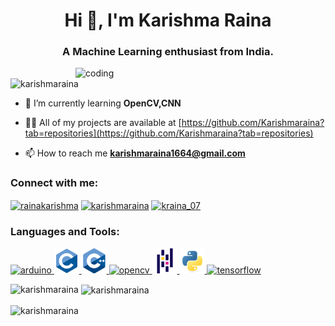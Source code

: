 <h1 align="center">Hi 👋, I'm Karishma Raina</h1>
<h3 align="center">A Machine Learning enthusiast from India.</h3>

<img align="right" alt="coding" width="400" src="https://cdn.dribbble.com/users/1857592/screenshots/3848396/character-typing.gif">

<p align="left"> <img src="https://komarev.com/ghpvc/?username=karishmaraina&label=Profile%20views&color=0e75b6&style=flat" alt="karishmaraina" /> </p>

- 🌱 I’m currently learning **OpenCV,CNN**

- 👨‍💻 All of my projects are available at [https://github.com/Karishmaraina?tab=repositories](https://github.com/Karishmaraina?tab=repositories)

- 📫 How to reach me **karishmaraina1664@gmail.com**

<h3 align="left">Connect with me:</h3>
<p align="left">
<a href="https://twitter.com/karishmaraina" target="blank"><img align="center" src="https://raw.githubusercontent.com/rahuldkjain/github-profile-readme-generator/master/src/images/icons/Social/twitter.svg" alt="rainakarishma" height="30" width="40" /></a>
<a href="https://linkedin.com/in/karishmaraina" target="blank"><img align="center" src="https://raw.githubusercontent.com/rahuldkjain/github-profile-readme-generator/master/src/images/icons/Social/linked-in-alt.svg" alt="karishmaraina" height="30" width="40" /></a>
<a href="https://instagram.com/kraina_07" target="blank"><img align="center" src="https://raw.githubusercontent.com/rahuldkjain/github-profile-readme-generator/master/src/images/icons/Social/instagram.svg" alt="kraina_07" height="30" width="40" /></a>
</p>

<h3 align="left">Languages and Tools:</h3>
<p align="left"> <a href="https://www.arduino.cc/" target="_blank" rel="noreferrer"> <img src="https://cdn.worldvectorlogo.com/logos/arduino-1.svg" alt="arduino" width="40" height="40"/> </a> <a href="https://www.cprogramming.com/" target="_blank" rel="noreferrer"> <img src="https://raw.githubusercontent.com/devicons/devicon/master/icons/c/c-original.svg" alt="c" width="40" height="40"/> </a> <a href="https://www.w3schools.com/cpp/" target="_blank" rel="noreferrer"> <img src="https://raw.githubusercontent.com/devicons/devicon/master/icons/cplusplus/cplusplus-original.svg" alt="cplusplus" width="40" height="40"/> </a> <a href="https://opencv.org/" target="_blank" rel="noreferrer"> <img src="https://www.vectorlogo.zone/logos/opencv/opencv-icon.svg" alt="opencv" width="40" height="40"/> </a> <a href="https://pandas.pydata.org/" target="_blank" rel="noreferrer"> <img src="https://raw.githubusercontent.com/devicons/devicon/2ae2a900d2f041da66e950e4d48052658d850630/icons/pandas/pandas-original.svg" alt="pandas" width="40" height="40"/> </a> <a href="https://www.python.org" target="_blank" rel="noreferrer"> <img src="https://raw.githubusercontent.com/devicons/devicon/master/icons/python/python-original.svg" alt="python" width="40" height="40"/> </a> <a href="https://www.tensorflow.org" target="_blank" rel="noreferrer"> <img src="https://www.vectorlogo.zone/logos/tensorflow/tensorflow-icon.svg" alt="tensorflow" width="40" height="40"/> </a> </p>

<p><img align="left" src="https://github-readme-stats.vercel.app/api/top-langs?username=karishmaraina&show_icons=true&locale=en&layout=compact" alt="karishmaraina" /></p>

<p>&nbsp;<img align="center" src="https://github-readme-stats.vercel.app/api?username=karishmaraina&show_icons=true&locale=en" alt="karishmaraina" /></p>

<p><img align="center" src="https://github-readme-streak-stats.herokuapp.com/?user=karishmaraina&" alt="karishmaraina" /></p>
